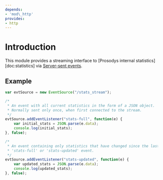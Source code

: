 ```yaml
---
depends:
- 'mod\_http'
provides:
- http
---
```


# Introduction

This module provides a streaming interface to [Prosodys internal statistics][doc:statistics] via
[Server-sent events](https://developer.mozilla.org/en-US/docs/Web/API/Server-sent_events).

## Example

```js
var evtSource = new EventSource("/stats_stream");

/*
 * An event with all current statistics in the form of a JSON object.
 * Normally sent only once, when first connected to the stream.
 */
evtSource.addEventListener("stats-full", function(e) {
	var initial_stats = JSON.parse(e.data);
	console.log(initial_stats);
}, false);

/*
 * An event containing only statistics that have changed since the last
 * 'stats-full' or 'stats-updated' event.
 */
evtSource.addEventListener("stats-updated", function(e) {
	var updated_stats = JSON.parse(e.data);
	console.log(updated_stats);
}, false);
```


